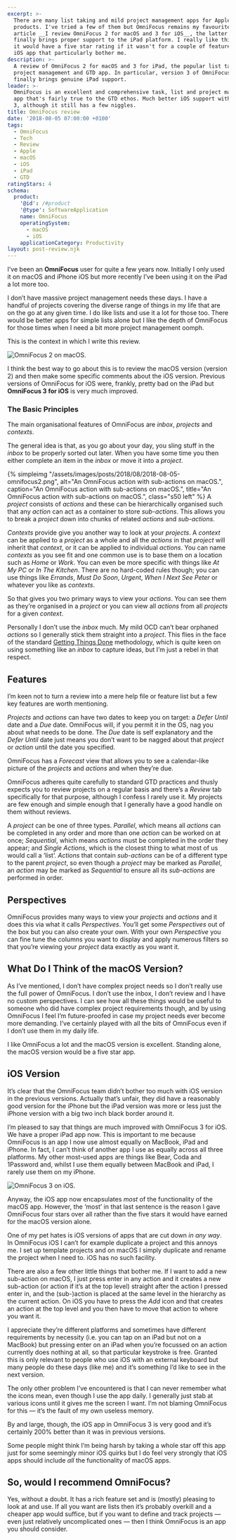 ```yaml
---
excerpt: >-
  There are many list taking and mild project management apps for Apple
  products. I've tried a few of them but OmniFocus remains my favourite. In this
  article __I review OmniFocus 2 for macOS and 3 for iOS__, the latter of which
  finally brings proper support to the iPad platform. I really like this app and
  it would have a five star rating if it wasn't for a couple of features in the
  iOS app that particularly bother me.
description: >-
  A review of OmniFocus 2 for macOS and 3 for iPad, the popular list taking,
  project management and GTD app. In particular, version 3 of OmniFocus for iOS
  finally brings genuine iPad support.
leader: >-
  OmniFocus is an excellent and comprehensive task, list and project management
  app that's fairly true to the GTD ethos. Much better iOS support with version
  3, although it still has a few niggles.
title: OmniFocus review
date: '2018-08-05 07:00:00 +0100'
tags:
  - OmniFocus
  - Tech
  - Review
  - Apple
  - macOS
  - iOS
  - iPad
  - GTD
ratingStars: 4
schema:
  product:
    '@id': /#product
    '@type': SoftwareApplication
    name: OmniFocus
    operatingSystem:
      - macOS
      - iOS
    applicationCategory: Productivity
layout: post-review.njk
---
```



I’ve been an **OmniFocus** user for quite a few years now. Initially I only used it on macOS and iPhone iOS but more recently I’ve been using it on the iPad a lot more too.

I don’t have massive project management needs these days. I have a handful of projects covering the diverse range of things in my life that are on the go at any given time. I do like lists and use it a lot for those too. There would be better apps for simple lists alone but I like the depth of OmniFocus for those times when I need a bit more project management oomph.

This is the context in which I write this review.

![OmniFocus 2 on macOS.](/assets/images/posts/2018/08/2018-08-05-omnifocus1.jpg "caption=OmniFocus 2 on macOS.|title=OmniFocus 2 on macOS.|@itemprop=image")

I think the best way to go about this is to review the macOS version (version 2) and then make some specific comments about the iOS version. Previous versions of OmniFocus for iOS were, frankly, pretty bad on the iPad but **OmniFocus 3 for iOS** is very much improved.


### The Basic Principles

The main organisational features of OmniFocus are _inbox_, _projects_ and _contexts_.

The general idea is that, as you go about your day, you sling stuff in the _inbox_ to be properly sorted out later. When you have some time you then either complete an item in the _inbox_ or move it into a _project_.

{% simpleimg "/assets/images/posts/2018/08/2018-08-05-omnifocus2.png", alt="An OmniFocus action with sub-actions on macOS.", caption="An OmniFocus action with sub-actions on macOS.", title="An OmniFocus action with sub-actions on macOS.", class="s50 left" %}
A _project_ consists of _actions_ and these can be hierarchically organised such that any _action_ can act as a container to store _sub-actions_. This allows you to break a _project_ down into chunks of related _actions_ and _sub-actions_.

_Contexts_ provide give you another way to look at your _projects_. A _context_ can be applied to a _project_ as a whole and all the _actions_ in that _project_ will inherit that _context_, or it can be applied to individual _actions_. You can name _contexts_ as you see fit and one common use is to base them on a location such as _Home_ or _Work_. You can even be more specific with things like _At My PC_ or _In The Kitchen_. There are no hard-coded rules though; you can use things like _Errands_, _Must Do Soon_, _Urgent_, _When I Next See Peter_ or whatever you like as _contexts_.

So that gives you two primary ways to view your _actions_. You can see them as they’re organised in a _project_ or you can view all _actions_ from all _projects_ for a given _context_.

Personally I don’t use the _inbox_ much. My mild OCD can’t bear orphaned _actions_ so I generally stick them straight into a _project_. This flies in the face of the standard [Getting Things Done](https://gettingthingsdone.com/five-steps/) methodology, which is quite keen on using something like an _inbox_ to capture ideas, but I’m just a rebel in that respect.

## Features
I’m keen not to turn a review into a mere help file or feature list but a few key features are worth mentioning.

_Projects_ and _actions_ can have two dates to keep you on target: a _Defer Until_ date and a _Due_ date. OmniFocus will, if you permit it in the OS, nag you about what needs to be done. The _Due_ date is self explanatory and the _Defer Until_ date just means you don’t want to be nagged about that _project_ or _action_ until the date you specified.

OmniFocus has a _Forecast_ view that allows you to see a calendar-like picture of the _projects_ and _actions_ and when they’re due.

OmniFocus adheres quite carefully to standard GTD practices and thusly expects you to review projects on a regular basis and there’s a _Review_ tab specifically for that purpose, although I confess I rarely use it. My projects are few enough and simple enough that I generally have a good handle on them without reviews.

A _project_ can be one of three types. _Parallel_, which means all _actions_ can be completed in any order and more than one _action_ can be worked on at once; _Sequential_, which means _actions_ must be completed in the order they appear; and _Single Actions_, which is the closest thing to what most of us would call a ‘list’. _Actions_ that contain _sub-actions_ can be of a different type to the parent _project_, so even though a _project_ may be marked as _Parallel_, an _action_ may be marked as _Sequential_ to ensure all its _sub-actions_ are performed in order.

## Perspectives
OmniFocus provides many ways to view your _projects_ and _actions_ and it does this via what it calls _Perspectives_. You’ll get some _Perspectives_ out of the box but you can also create your own. With your own _Perspective_ you can fine tune the columns you want to display and apply numerous filters so that you’re viewing your _project_ data exactly as you want it.

## What Do I Think of the macOS Version?
As I’ve mentioned, I don’t have complex project needs so I don’t really use the full power of OmniFocus. I don’t use the inbox, I don’t review and I have no custom perspectives. I can see how all these things would be useful to someone who did have complex project requirements though, and by using OmniFocus I feel I’m future-proofed in case my project needs ever become more demanding. I’ve certainly played with all the bits of OmniFocus even if I don’t use them in my daily life.

I like OmniFocus a lot and the macOS version is excellent. Standing alone, the macOS version would be a five star app.

## iOS Version
It’s clear that the OmniFocus team didn’t bother too much with iOS version in the previous versions. Actually that’s unfair, they did have a reasonably good version for the iPhone but the iPad version was more or less just the iPhone version with a big two inch black border around it.

I’m pleased to say that things are much improved with OmniFocus 3 for iOS. We have a proper iPad app now. This is important to me because OmniFocus is an app I now use almost equally on MacBook, iPad and iPhone. In fact, I can’t think of another app I use as equally across all three platforms. My other most-used apps are things like Bear, Coda and 1Password and, whilst I use them equally between MacBook and iPad, I rarely use them on my iPhone.

![OmniFocus 3 on iOS.](/assets/images/posts/2018/08/2018-08-05-omnifocus3.jpg "caption=OmniFocus 3 on iOS.|title=OmniFocus 3 on iOS.|@itemprop=image")

Anyway, the iOS app now encapsulates _most_ of the functionality of the macOS app. However, the ‘most’ in that last sentence is the reason I gave OmniFocus four stars over all rather than the five stars it would have earned for the macOS version alone.

One of my pet hates is iOS versions of apps that are cut down _in any way_. In OmniFocus iOS I can’t for example duplicate a project and this annoys me. I set up template projects and on macOS I simply duplicate and rename the project when I need to. iOS has no such facility.

There are also a few other little things that bother me. If I want to add a new sub-action on macOS, I just press enter in any action and it creates a new sub-action (or action if it’s at the top level) straight after the action I pressed enter in, and the (sub-)action is placed at the same level in the hierarchy as the current action. On iOS you have to press the _Add_ icon and that creates an action at the top level and you then have to move that action to where you want it.

I appreciate they’re different platforms and sometimes have different requirements by necessity (i.e. you can tap on an iPad but not on a MacBook) but pressing enter on an iPad when you’re focussed on an action currently does nothing at all, so that particular keystroke is free. Granted this is only relevant to people who use iOS with an external keyboard but many people do these days (like me) and it’s something I’d like to see in the next version.

The only other problem I’ve encountered is that I can never remember what the icons mean, even though I use the app daily. I generally just stab at various icons until it gives me the screen I want. I’m not blaming OmniFocus for this — it’s the fault of my own useless memory.

By and large, though, the iOS app in OmniFocus 3 is very good and it’s certainly 200% better than it was in previous versions.

Some people might think I’m being harsh by taking a whole star off this app just for some seemingly minor iOS quirks but I do feel very strongly that iOS apps should include _all_ the functionality of macOS apps.

## So, would I recommend OmniFocus?
Yes, without a doubt. It has a rich feature set and is (mostly) pleasing to look at and use. If all you want are lists then it’s probably overkill and a cheaper app would suffice, but if you want to define and track projects — even just relatively uncomplicated ones — then I think OmniFocus is an app you should consider. 

 

